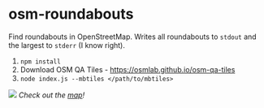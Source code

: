# osm-roundabouts
Find roundabouts in OpenStreetMap. Writes all roundabouts to `stdout` and the largest to `stderr` (I know right).

1. `npm install`
2. Download OSM QA Tiles - https://osmlab.github.io/osm-qa-tiles
3. `node index.js --mbtiles </path/to/mbtiles>`

![](<img width="736" alt="screen shot 2016-01-15 at 16 39 10" src="https://cloud.githubusercontent.com/assets/371666/12351793/8996f9ce-bba6-11e5-9763-ae3e753671e8.png">
)
*Check out the [map](https://www.mapbox.com/bites/00205/#9/25.0812/55.4590)!*